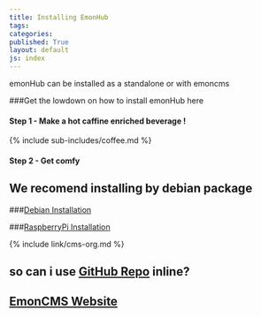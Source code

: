 ```yaml
---
title: Installing EmonHub
tags: 
categories: 
published: True
layout: default
js: index
---
```

emonHub can be installed as a standalone or with emoncms


###Get the lowdown on how to install emonHub here

#### Step 1 - Make a hot caffine enriched beverage !

{% include sub-includes/coffee.md %}

#### Step 2 - Get comfy


## We recomend installing by debian package

###[Debian Installation](base/install/debian)

###[RaspberryPi Installation](base/install/raspberrypi)

{% include link/cms-org.md %}

## so can i use [GitHub Repo]({{site.gitrepo}}) inline?

## [EmonCMS Website]({{site.cms-org}})
